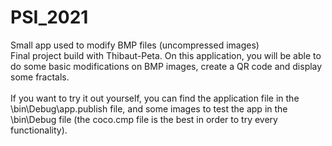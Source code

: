 # PSI_2021
Small app used to modify BMP files (uncompressed images)<br />
Final project build with Thibaut-Peta. On this application, you will be able to do some basic modifications on BMP images, create a QR code and display some fractals.<br /><br />
If you want to try it out yourself, you can find the application file in the \bin\Debug\app.publish file, and some images to test the app in the \bin\Debug file (the coco.cmp file is the best in order to try every functionality).
